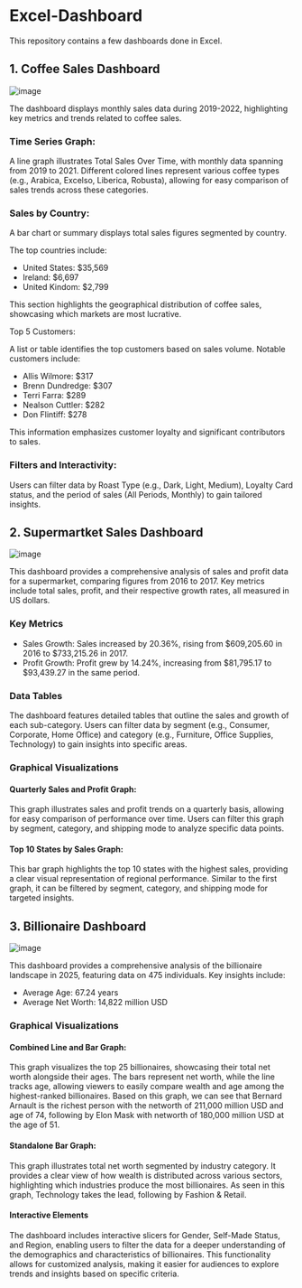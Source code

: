 # Excel-Dashboard

This repository contains a few dashboards done in Excel.

## 1. Coffee Sales Dashboard

![image](https://github.com/user-attachments/assets/f4894704-31ac-4e4e-ac01-09b757310870)

The dashboard displays monthly sales data during 2019-2022, highlighting key metrics and trends related to coffee sales.

### Time Series Graph:

A line graph illustrates Total Sales Over Time, with monthly data spanning from 2019 to 2021. Different colored lines represent various coffee types (e.g., Arabica, Excelso, Liberica, Robusta), allowing for easy comparison of sales trends across these categories.

### Sales by Country:

A bar chart or summary displays total sales figures segmented by country.

The top countries include:
- United States: $35,569
- Ireland: $6,697
- United Kindom: $2,799

This section highlights the geographical distribution of coffee sales, showcasing which markets are most lucrative.

Top 5 Customers:

A list or table identifies the top customers based on sales volume. Notable customers include:
- Allis Wilmore: $317
- Brenn Dundredge: $307 
- Terri Farra: $289
- Nealson Cuttler: $282
- Don Flintiff: $278
  
This information emphasizes customer loyalty and significant contributors to sales.

### Filters and Interactivity:

Users can filter data by Roast Type (e.g., Dark, Light, Medium), Loyalty Card status, and the period of sales (All Periods, Monthly) to gain tailored insights.

## 2. Supermartket Sales Dashboard

![image](https://github.com/user-attachments/assets/66d7b753-48f7-489d-9396-366d342dbf9b)

This dashboard provides a comprehensive analysis of sales and profit data for a supermarket, comparing figures from 2016 to 2017. Key metrics include total sales, profit, and their respective growth rates, all measured in US dollars.

### Key Metrics
- Sales Growth: Sales increased by 20.36%, rising from $609,205.60 in 2016 to $733,215.26 in 2017.
- Profit Growth: Profit grew by 14.24%, increasing from $81,795.17 to $93,439.27 in the same period.

### Data Tables
The dashboard features detailed tables that outline the sales and growth of each sub-category.
Users can filter data by segment (e.g., Consumer, Corporate, Home Office) and category (e.g., Furniture, Office Supplies, Technology) to gain insights into specific areas.

### Graphical Visualizations

#### Quarterly Sales and Profit Graph:

This graph illustrates sales and profit trends on a quarterly basis, allowing for easy comparison of performance over time.
Users can filter this graph by segment, category, and shipping mode to analyze specific data points.

#### Top 10 States by Sales Graph:

This bar graph highlights the top 10 states with the highest sales, providing a clear visual representation of regional performance.
Similar to the first graph, it can be filtered by segment, category, and shipping mode for targeted insights.


## 3. Billionaire Dashboard

![image](https://github.com/user-attachments/assets/f3f43fb7-480a-4a7a-a060-059bb0c00547)

This dashboard provides a comprehensive analysis of the billionaire landscape in 2025, featuring data on 475 individuals. Key insights include:

- Average Age: 67.24 years
- Average Net Worth: 14,822 million USD

### Graphical Visualizations
#### Combined Line and Bar Graph:

This graph visualizes the top 25 billionaires, showcasing their total net worth alongside their ages. The bars represent net worth, while the line tracks age, allowing viewers to easily compare wealth and age among the highest-ranked billionaires. Based on this graph, we can see that Bernard Arnault is the richest person with the networth of 211,000 million USD and age of 74, following by Elon Mask with networth of 180,000 million USD at the age of 51.

#### Standalone Bar Graph:

This graph illustrates total net worth segmented by industry category. It provides a clear view of how wealth is distributed across various sectors, highlighting which industries produce the most billionaires. As seen in this graph, Technology takes the lead, following by Fashion & Retail.

#### Interactive Elements

The dashboard includes interactive slicers for Gender, Self-Made Status, and Region, enabling users to filter the data for a deeper understanding of the demographics and characteristics of billionaires. This functionality allows for customized analysis, making it easier for audiences to explore trends and insights based on specific criteria.








